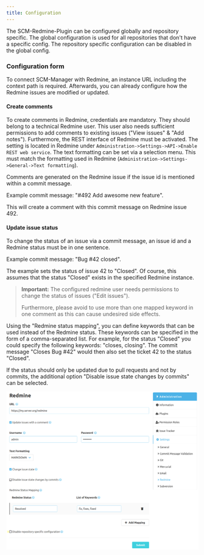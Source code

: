 ```yaml
---
title: Configuration
---
```


The SCM-Redmine-Plugin can be configured globally and repository specific. The global configuration is used for all 
repositories that don't have a specific config. The repository specific configuration can be disabled in the global config.

### Configuration form
To connect SCM-Manager with Redmine, an instance URL including the context path is required.
Afterwards, you can already configure how the Redmine issues are modified or updated. 

#### Create comments
To create comments in Redmine, credentials are mandatory. They should belong to a technical Redmine user.
This user also needs sufficient permissions to add comments to existing issues ("View issues" & "Add notes").
Furthermore, the REST interface of Redmine must be activated. The setting is located in Redmine under `Administration->Settings->API->Enable REST web service`.
The text formatting can be set via a selection menu. This must match the formatting used in Redmine (`Administration->Settings->General->Text formatting`).

Comments are generated on the Redmine issue if the issue id is mentioned within a commit message. 

Example commit message: "#492 Add awesome new feature".

This will create a comment with this commit message on Redmine issue 492.

#### Update issue status
To change the status of an issue via a commit message, an issue id and a Redmine status must be in one sentence.

Example commit message: "Bug #42 closed".

The example sets the status of issue 42 to "Closed".
Of course, this assumes that the status "Closed" exists in the specified Redmine instance.

> **Important:** The configured redmine user needs permissions to change the status of issues ("Edit issues").
> 
> Furthermore, please avoid to use more than one mapped keyword in one comment as this can cause undesired side effects.

Using the "Redmine status mapping", you can define keywords that can be used instead of the Redmine status.
These keywords can be specified in the form of a comma-separated list.
For example, for the status "Closed" you could specify the following keywords: "closes, closing".
The commit message "Closes Bug #42" would then also set the ticket 42 to the status "Closed".

If the status should only be updated due to pull requests and not by commits, the additional option "Disable issue
state changes by commits" can be selected.

![Redmine configuration](assets/config.png)
